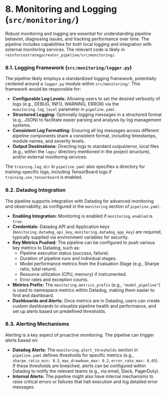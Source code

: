 # 8. Monitoring and Logging (`src/monitoring/`)

Robust monitoring and logging are essential for understanding pipeline behavior, diagnosing issues, and tracking performance over time. The pipeline includes capabilities for both local logging and integration with external monitoring services. The relevant code is likely in `reinforcestrategycreator_pipeline/src/monitoring/`.

### 8.1. Logging Framework (`src/monitoring/logger.py`)
The pipeline likely employs a standardized logging framework, potentially centered around a `logger.py` module within `src/monitoring/`. This framework would be responsible for:
*   **Configurable Log Levels:** Allowing users to set the desired verbosity of logs (e.g., DEBUG, INFO, WARNING, ERROR) via the `monitoring.log_level` parameter in `pipeline.yaml`.
*   **Structured Logging:** Optionally logging messages in a structured format (e.g., JSON) to facilitate easier parsing and analysis by log management systems.
*   **Consistent Log Formatting:** Ensuring all log messages across different pipeline components share a consistent format, including timestamps, module names, and severity levels.
*   **Output Destinations:** Directing logs to standard output/error, local files (e.g., within the `logs/` directory mentioned in the project structure), and/or external monitoring services.

The `training.log_dir` in `pipeline.yaml` also specifies a directory for training-specific logs, including TensorBoard logs if `training.use_tensorboard` is enabled.

### 8.2. Datadog Integration
The pipeline supports integration with Datadog for advanced monitoring and observability, as configured in the `monitoring` section of `pipeline.yaml`.
*   **Enabling Integration:** Monitoring is enabled if `monitoring.enabled` is `true`.
*   **Credentials:** Datadog API and Application keys (`monitoring.datadog_api_key`, `monitoring.datadog_app_key`) are required, typically supplied via environment variables for security.
*   **Key Metrics Pushed:** The pipeline can be configured to push various key metrics to Datadog, such as:
    *   Pipeline execution status (success, failure).
    *   Duration of pipeline runs and individual stages.
    *   Model performance metrics from the Evaluation Stage (e.g., Sharpe ratio, total return).
    *   Resource utilization (CPU, memory) if instrumented.
    *   Error rates and exception counts.
*   **Metrics Prefix:** The `monitoring.metrics_prefix` (e.g., `"model_pipeline"`) is used to namespace metrics within Datadog, making them easier to find and dashboard.
*   **Dashboards and Alerts:** Once metrics are in Datadog, users can create custom dashboards to visualize pipeline health and performance, and set up alerts based on predefined thresholds.

### 8.3. Alerting Mechanisms
Alerting is a key aspect of proactive monitoring. The pipeline can trigger alerts based on:
*   **Datadog Alerts:** The `monitoring.alert_thresholds` section in `pipeline.yaml` defines thresholds for specific metrics (e.g., `sharpe_ratio_min: 0.5`, `max_drawdown_max: 0.2`, `error_rate_max: 0.05`). If these thresholds are breached, alerts can be configured within Datadog to notify the relevant teams (e.g., via email, Slack, PagerDuty).
*   **Internal Alerts:** The pipeline might also have internal mechanisms to raise critical errors or failures that halt execution and log detailed error messages.